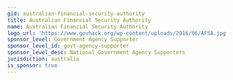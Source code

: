 ```yaml
---
gid: australian-financial-security-authority
title: Australian Financial Security Authority
name: Australian Financial Security Authority
logo_url: 'https://www.govhack.org/wp-content/uploads/2016/06/AFSA.jpg'
sponsor_level: Government Agency Supporter
sponsor_level_id: govt-agency-supporter
sponsor_level_desc: National Government Agency Supporters
jurisdiction: australia
is_sponsor: true
---
```

